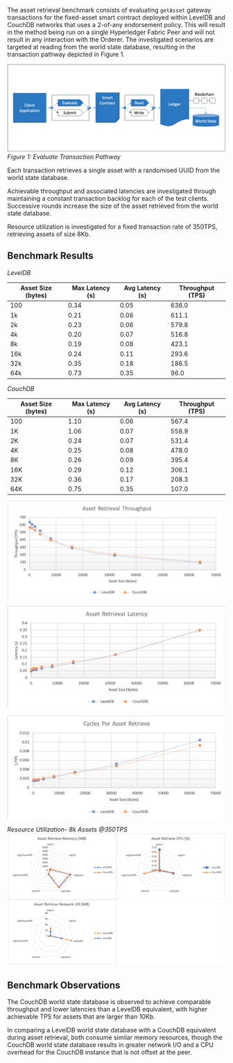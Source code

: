The asset retrieval benchmark consists of evaluating `getAsset` gateway transactions for the fixed-asset smart contract deployed within LevelDB and CouchDB networks that uses a 2-of-any endorsement policy. This will result in the method being run on a single Hyperledger Fabric Peer and will not result in any interaction with the Orderer. The investigated scenarios are targeted at reading from the world state database, resulting in the transaction pathway depicted in Figure 1.

![evaluate contract get pathway](../../../../diagrams/TransactionRoute_Evaluate.png)*Figure 1: Evaluate Transaction Pathway*

Each transaction retrieves a single asset with a randomised UUID from the world state database.

Achievable throughput and associated latencies are investigated through maintaining a constant transaction backlog for each of the test clients. Successive rounds increase the size of the asset retrieved from the world state database.

Resource utilization is investigated for a fixed transaction rate of 350TPS, retrieving assets of size 8Kb.

## Benchmark Results

*LevelDB*

| Asset Size (bytes) | Max Latency (s) | Avg Latency (s) | Throughput (TPS) |
| ------------------ | --------------- | --------------- | ---------------- |
| 100 | 0.34 | 0.05 | 636.0 |
| 1k | 0.21  | 0.06 | 611.1 |
| 2k | 0.23 | 0.06 | 579.8 |
| 4k | 0.20 | 0.07 | 516.8 |
| 8k | 0.19 | 0.08 | 423.1 |
| 16k | 0.24 | 0.11 | 293.6 |
| 32k | 0.35 | 0.18 | 186.5 |
| 64k | 0.73 | 0.35 | 96.0 |

*CouchDB*

| Asset Size (bytes) | Max Latency (s) | Avg Latency (s) | Throughput (TPS) |
| ------------------ | --------------- | --------------- | ---------------- |
| 100 | 1.10 | 0.06 | 567.4 |
| 1K | 1.06 | 0.07 | 558.9 |
| 2K | 0.24 | 0.07 | 531.4 |
| 4K | 0.25 | 0.08 | 478.0 |
| 8K | 0.26 | 0.09 | 395.4 |
| 16K | 0.29 | 0.12 | 306.1 |
| 32K | 0.36 | 0.17 | 208.3 |
| 64K | 0.75 | 0.35 | 107.0 |

![single query fabric tps performance](../../../../charts/1.4.0/nodeJS/nodeSDK/getAsset/GetAssetTPS.png)

![single query fabric latency performance](../../../../charts/1.4.0/nodeJS/nodeSDK/getAsset/GetAssetLatency.png)

![single query fabric cycles performance](../../../../charts/1.4.0/nodeJS/nodeSDK/getAsset/GetAssetCycles.png)

*Resource Utilization- 8k Assets @350TPS*
![single query fabric resource utilization](../../../../charts/1.4.0/nodeJS/nodeSDK/getAsset/GetAssetRadar.png)

## Benchmark Observations
The CouchDB world state database is observed to achieve comparable throughput and lower latencies than a LevelDB equivalent, with higher achievable TPS for assets that are larger than 10Kb.

In comparing a LevelDB world state database with a CouchDB equivalent during asset retrieval, both consume similar memory resources, though the CouchDB world state database results in greater network I/O and a CPU overhead for the CouchDB instance that is not offset at the peer.